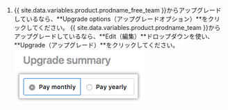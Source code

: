 1. {{ site.data.variables.product.prodname_free_team }}からアップグレードしているなら、**Upgrade options（アップグレードオプション）**をクリックしてください。 {{ site.data.variables.product.prodname_team }}からアップグレードしているなら、**Edit（編集）**ドロップダウンを使い、**Upgrade（アップグレード）**をクリックしてください。 ![アップグレードオプションボタン](/assets/images/help/billing/choose-monthly-or-yearly-billing.png)